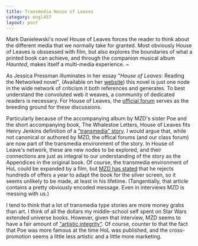 ```yaml
--- 
title: Transmedia House of Leaves
category: engl457
layout: post
---
```


Mark Danielewski's novel House of Leaves forces the reader to think about the different media that we normally take for granted. 
Most obviously House of Leaves is obssessed with film, but also explores the boundaries of what a printed book can achieve, and through the companion musical album *Haunted*, makes itself a multi-media experience.
~

As Jessica Pressman illuminates in her essay "*House of Leaves*: Reading the Networked novel", (Available on her [website](http://jessicapressman.commons.yale.edu/publications/)) this novel is just one node in the wide network of criticism it both references and generates.
To best understand the convoluted web it weaves, a community of dedicated readers is necessary.
For House of Leaves, the [official forum](http://www.houseofleaves.com/forum/) serves as the breeding ground for these discussions. 

Particularly because of the accompanying album by MZD's sister Poe and the short accompanying book, The Whalestoe Letters, House of Leaves fits Henry Jenkins definition of a ["transmedia" story](http://www.henryjenkins.org/2007/03/transmedia_storytelling_101.html). 
I would argue that, while not canonical or authored by MZD, the offical forums (and our class forum) are now part of the transmedia environment of the story.
In House of Leave's network, these are new nodes to be explored, and their connections are just as integral to our understanding of the story as the Appendices in the original book.
Of course, the transmedia environment of HoL could be expanded by a film, but [MZD has stated](http://chuckpalahniuk.net/interviews/authors/mark-danielewski) that he rejects hundreds of offers a year to adapt the book for the silver screen, so it seems unlikely to be made, at least in his lifetime. (Tangentially, that article contains a pretty obviously encoded message. Even in interviews MZD is messing with us.)

I tend to think that a lot of transmedia type stories are more money grabs than art.
I think of all the dollars my middle-school self spent on Star Wars extended universe books.
However, given that interview, MZD seems to have a fair amount of ["artistic integrity"](http://www.youtube.com/watch?v=_FYf905iI_o).
Of course, counter to that the fact that Poe was more famous at the time HoL was published, and the cross-promotion seems a little less artistic and a little more marketing.
